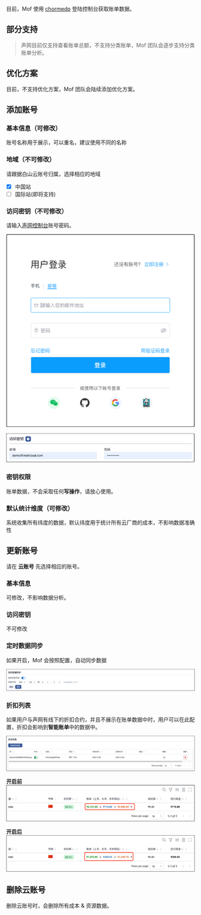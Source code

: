 目前，Mof 使用 [chormedp](https://github.com/chromedp/chromedp) 登陆控制台获取账单数据。

## 部分支持
> 声网目前仅支持查看账单总额，不支持分类账单，Mof 团队会逐步支持分类账单分析。

## 优化方案
目前，不支持优化方案，Mof 团队会陆续添加优化方案。

## 添加账号

### 基本信息（可修改）
账号名称用于展示，可以重名，建议使用不同的名称

### 地域（不可修改）
请跟据白山云账号归属，选择相应的地域

- [x] 中国站
- [ ] 国际站(即将支持)

### 访问密钥（不可修改）
请输入[声网控制台](https://sso.shengwang.cn/cn/v5/login)账号密码。

![img.png](img/agora-cred.zh.png)

![img.png](img/pass-cred.zh.png)

### 密钥权限
账单数据，不会采取任何**写操作**，请放心使用。

### 默认统计维度（可修改）
系统收集所有纬度的数据，默认纬度用于统计所有云厂商的成本，不影响数据准确性

## 更新账号
请在 **云账号** 先选择相应的账号。

### 基本信息
可修改，不影响数据分析。

### 访问密钥
不可修改

### 定时数据同步
如果开启，Mof 会按照配置，自动同步数据

![img.png](img/cron.zh.png)

### 折扣列表
如果用户与声网有线下的折扣合约，并且不展示在账单数据中时，用户可以在此配置，折扣会影响到**智能账单**中的数据中。

![img.png](img/discount.zh.png)

**开启前**
![img.png](img/discount-before.zh.png)

**开启后**
![img.png](img/discount-after.zh.png)


## 删除云账号
删除云账号时，会删除所有成本 & 资源数据。
